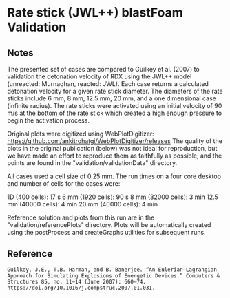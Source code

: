 # Rate stick (JWL++) blastFoam Validation

## Notes

The presented set of cases are compared to Guilkey et al. (2007) to validation the detonation velocity of RDX using the JWL++ model (unreacted: Murnaghan, reacted: JWL). Each case returns a calculated detonation velocity for a given rate stick diameter. The diameters of the rate sticks include 6 mm, 8 mm, 12.5 mm, 20 mm, and a one dimensional case (infinite radius). The rate sticks were activated using an initial velocity of 90 m/s at the bottom of the rate stick which created a high enough pressure to begin the activation process.

Original plots were digitized using WebPlotDigitizer: https://github.com/ankitrohatgi/WebPlotDigitizer/releases The quality of the plots in the original publication (below) was not ideal for reproduction, but we have made an effort to reproduce them as faithfully as possible, and the points are found in the "validation/validationData" directory.

All cases used a cell size of 0.25 mm. The run times on a four core desktop and number of cells for the cases were:

1D (400 cells): 17 s
6 mm (1920 cells): 90 s
8 mm (32000 cells): 3 min
12.5 mm (40000 cells): 4 min
20 mm (40000 cells): 4 min

Reference solution and plots from this run are in the "validation/referencePlots" directory. Plots will be automatically created using the postProcess and createGraphs utilities for subsequent runs.

## Reference

```
Guilkey, J.E., T.B. Harman, and B. Banerjee. “An Eulerian–Lagrangian Approach for Simulating Explosions of Energetic Devices.” Computers & Structures 85, no. 11–14 (June 2007): 660–74. https://doi.org/10.1016/j.compstruc.2007.01.031.

```

